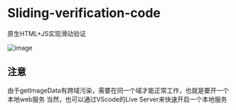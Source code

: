 # Sliding-verification-code
原生HTML+JS实现滑动验证

![image](https://github.com/user-attachments/assets/01639113-3cb7-412b-85a5-0d6c04461603)

## 注意
由于getImageData有跨域污染，需要在同一个域才能正常工作，也就是要开一个本地web服务
当然，也可以通过VScode的Live Server来快速开启一个本地服务
